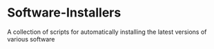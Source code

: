 # Software-Installers
 A collection of scripts for automatically installing the latest versions of various software
